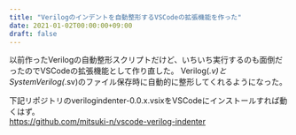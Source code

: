 ```yaml
---
title: "Verilogのインデントを自動整形するVSCodeの拡張機能を作った"
date: 2021-01-02T00:00:00+09:00
draft: false
---
```

以前作ったVerilogの自動整形スクリプトだけど、いちいち実行するのも面倒だったのでVSCodeの拡張機能として作り直した。
Verilog(*.v)とSystemVerilog(*.sv)のファイル保存時に自動的に整形してくれるようになった。

下記リポジトリのverilogindenter-0.0.x.vsixをVSCodeにインストールすれば動くはず。  
https://github.com/mitsuki-n/vscode-verilog-indenter